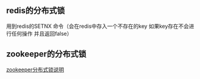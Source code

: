## redis的分布式锁
用到redis的SETNX 命令（会在redis中存入一个不存在的key  如果key存在不会进行任何操作 并且返回false）

## zookeeper的分布式锁
[zookeeper分布式锁说明](https://blog.csdn.net/kongmin_123/article/details/82081953)